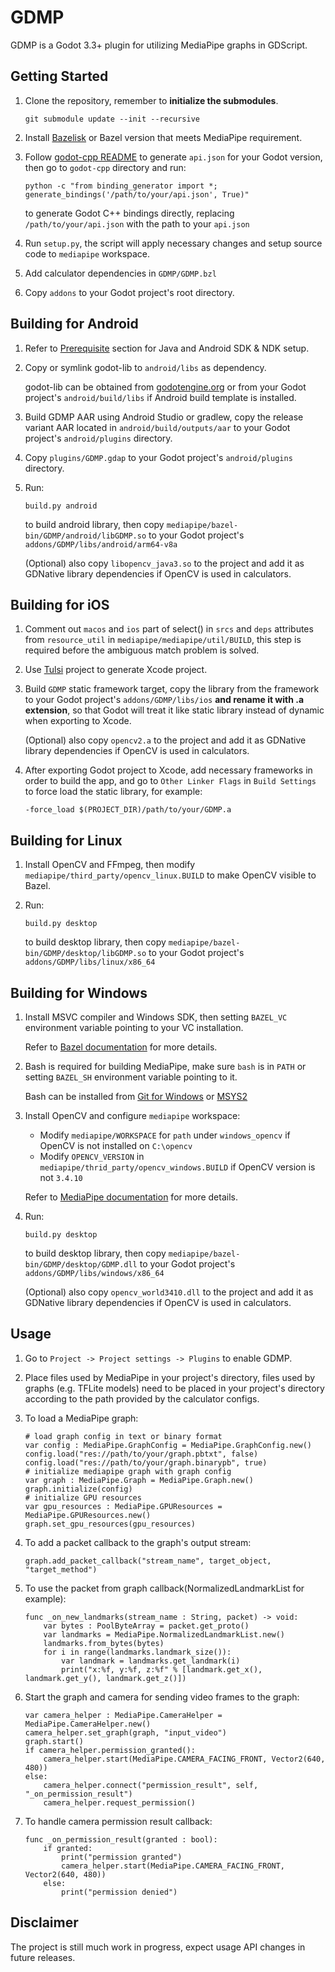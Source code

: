 # GDMP
GDMP is a Godot 3.3+ plugin for utilizing MediaPipe graphs in GDScript.

## Getting Started
1. Clone the repository, remember to **initialize the submodules**.

    `git submodule update --init --recursive`
2. Install [Bazelisk](https://bazel.build/install/bazelisk) or Bazel version that meets MediaPipe requirement.
3. Follow [godot-cpp README](https://github.com/godotengine/godot-cpp/tree/3.x#updating-the-apijson-file) to generate `api.json` for your Godot version, then go to `godot-cpp` directory and run:

    ```
    python -c "from binding_generator import *; generate_bindings('/path/to/your/api.json', True)"
    ```

    to generate Godot C++ bindings directly, replacing `/path/to/your/api.json` with the path to your `api.json`
4. Run `setup.py`, the script will apply necessary changes and setup source code to `mediapipe` workspace.
5. Add calculator dependencies in `GDMP/GDMP.bzl`
6. Copy `addons` to your Godot project's root directory.

## Building for Android
1. Refer to [Prerequisite](https://developers.google.com/mediapipe/framework/getting_started/android#prerequisite) section for Java and Android SDK & NDK setup.
2. Copy or symlink godot-lib to `android/libs` as dependency.

    godot-lib can be obtained from [godotengine.org](https://godotengine.org/download) or from your Godot project's `android/build/libs` if Android build template is installed.
3. Build GDMP AAR using Android Studio or gradlew, copy the release variant AAR located in `android/build/outputs/aar` to your Godot project's `android/plugins` directory.
4. Copy `plugins/GDMP.gdap` to your Godot project's `android/plugins` directory.
5. Run:

    ```
    build.py android
    ```

    to build android library, then copy `mediapipe/bazel-bin/GDMP/android/libGDMP.so` to your Godot project's `addons/GDMP/libs/android/arm64-v8a`

    (Optional) also copy `libopencv_java3.so` to the project and add it as GDNative library dependencies if OpenCV is used in calculators.

## Building for iOS
1. Comment out `macos` and `ios` part of select() in `srcs` and `deps` attributes from `resource_util` in `mediapipe/mediapipe/util/BUILD`, this step is required before the ambiguous match problem is solved.
2. Use [Tulsi](https://tulsi.bazel.build) project to generate Xcode project.
3. Build `GDMP` static framework target, copy the library from the framework to your Godot project's `addons/GDMP/libs/ios` **and rename it with .a extension**, so that Godot will treat it like static library instead of dynamic when exporting to Xcode.

    (Optional) also copy `opencv2.a` to the project and add it as GDNative library dependencies if OpenCV is used in calculators.
4. After exporting Godot project to Xcode, add necessary frameworks in order to build the app, and go to `Other Linker Flags` in `Build Settings` to force load the static library, for example:

    `-force_load $(PROJECT_DIR)/path/to/your/GDMP.a`

## Building for Linux
1. Install OpenCV and FFmpeg, then modify `mediapipe/third_party/opencv_linux.BUILD` to make OpenCV visible to Bazel.
2. Run:

    ```
    build.py desktop
    ```

    to build desktop library, then copy `mediapipe/bazel-bin/GDMP/desktop/libGDMP.so` to your Godot project's `addons/GDMP/libs/linux/x86_64`

## Building for Windows
1. Install MSVC compiler and Windows SDK, then setting `BAZEL_VC` environment variable pointing to your VC installation.

    Refer to [Bazel documentation](https://bazel.build/configure/windows#build_cpp) for more details.
2. Bash is required for building MediaPipe, make sure `bash` is in `PATH` or setting `BAZEL_SH` environment variable pointing to it.

    Bash can be installed from [Git for Windows](https://gitforwindows.org) or [MSYS2](https://www.msys2.org)
3. Install OpenCV and configure `mediapipe` workspace:
    - Modify `mediapipe/WORKSPACE` for `path` under `windows_opencv` if OpenCV is not installed on `C:\opencv`
    - Modify `OPENCV_VERSION` in `mediapipe/thrid_party/opencv_windows.BUILD` if OpenCV version is not `3.4.10`

    Refer to [MediaPipe documentation](https://developers.google.com/mediapipe/framework/getting_started/install#installing_on_windows) for more details.
4. Run:

    ```
    build.py desktop
    ```

    to build desktop library, then copy `mediapipe/bazel-bin/GDMP/desktop/GDMP.dll` to your Godot project's `addons/GDMP/libs/windows/x86_64`

    (Optional) also copy `opencv_world3410.dll` to the project and add it as GDNative library dependencies if OpenCV is used in calculators.

## Usage
1. Go to `Project -> Project settings -> Plugins` to enable GDMP.
2. Place files used by MediaPipe in your project's directory, files used by graphs (e.g. TFLite models) need to be placed in your project's directory according to the path provided by the calculator configs.
3. To load a MediaPipe graph:

    ```gdscript
    # load graph config in text or binary format
    var config : MediaPipe.GraphConfig = MediaPipe.GraphConfig.new()
    config.load("res://path/to/your/graph.pbtxt", false)
    config.load("res://path/to/your/graph.binarypb", true)
    # initialize mediapipe graph with graph config
    var graph : MediaPipe.Graph = MediaPipe.Graph.new()
    graph.initialize(config)
    # initialize GPU resources
    var gpu_resources : MediaPipe.GPUResources = MediaPipe.GPUResources.new()
    graph.set_gpu_resources(gpu_resources)
    ```

4. To add a packet callback to the graph's output stream:

    ```gdscript
    graph.add_packet_callback("stream_name", target_object, "target_method")
    ```
5. To use the packet from graph callback(NormalizedLandmarkList for example):

    ```gdscript
    func _on_new_landmarks(stream_name : String, packet) -> void:
        var bytes : PoolByteArray = packet.get_proto()
        var landmarks = MediaPipe.NormalizedLandmarkList.new()
        landmarks.from_bytes(bytes)
        for i in range(landmarks.landmark_size()):
            var landmark = landmarks.get_landmark(i)
            print("x:%f, y:%f, z:%f" % [landmark.get_x(), landmark.get_y(), landmark.get_z()])
    ```
6. Start the graph and camera for sending video frames to the graph:

    ```gdscript
    var camera_helper : MediaPipe.CameraHelper = MediaPipe.CameraHelper.new()
    camera_helper.set_graph(graph, "input_video")
    graph.start()
    if camera_helper.permission_granted():
        camera_helper.start(MediaPipe.CAMERA_FACING_FRONT, Vector2(640, 480))
    else:
        camera_helper.connect("permission_result", self, "_on_permission_result")
        camera_helper.request_permission()
    ```
7. To handle camera permission result callback:

    ```gdscript
    func _on_permission_result(granted : bool):
        if granted:
            print("permission granted")
            camera_helper.start(MediaPipe.CAMERA_FACING_FRONT, Vector2(640, 480))
        else:
            print("permission denied")
    ```

## Disclaimer
The project is still much work in progress, expect usage API changes in future releases.
